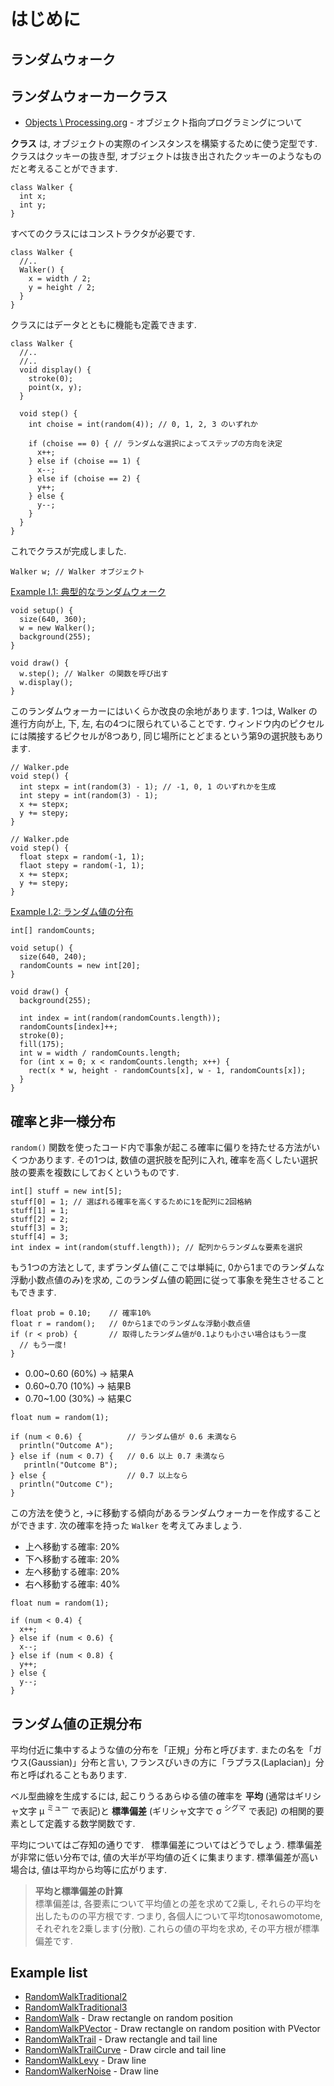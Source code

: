 # はじめに
## ランダムウォーク

## ランダムウォーカークラス
- [Objects \ Processing.org](https://processing.org/tutorials/objects/) - オブジェクト指向プログラミングについて

__クラス__ は, オブジェクトの実際のインスタンスを構築するために使う定型です.
クラスはクッキーの抜き型, オブジェクトは抜き出されたクッキーのようなものだと考えることができます.

```processing
class Walker {
  int x;
  int y;
}
```

すべてのクラスにはコンストラクタが必要です.
```processing
class Walker {
  //..
  Walker() {
    x = width / 2;
    y = height / 2;
  }
}
```

クラスにはデータとともに機能も定義できます.

```processing
class Walker {
  //..
  //..
  void display() {
    stroke(0);
    point(x, y);
  }
  
  void step() {
    int choise = int(random(4)); // 0, 1, 2, 3 のいずれか
    
    if (choise == 0) { // ランダムな選択によってステップの方向を決定
      x++;
    } else if (choise == 1) {
      x--;
    } else if (choise == 2) {
      y++;
    } else {
      y--;
    }
  }
}
```

これでクラスが完成しました.

```processing
Walker w; // Walker オブジェクト
```

[Example I.1: 典型的なランダムウォーク](./NOC_I_1_RandomWalkTraditional/)

```processing
void setup() {
  size(640, 360);
  w = new Walker();
  background(255);
}

void draw() {
  w.step(); // Walker の関数を呼び出す
  w.display();
}
```

このランダムウォーカーにはいくらか改良の余地があります.
1つは, Walker の進行方向が上, 下, 左, 右の4つに限られていることです.
ウィンドウ内のピクセルには隣接するピクセルが8つあり, 同じ場所にとどまるという第9の選択肢もあります.

```processing
// Walker.pde
void step() {
  int stepx = int(random(3) - 1); // -1, 0, 1 のいずれかを生成
  int stepy = int(random(3) - 1);
  x += stepx;
  y += stepy;
}
```

```processing
// Walker.pde
void step() {
  float stepx = random(-1, 1);
  flaot stepy = random(-1, 1);
  x += stepx;
  y += stepy;
}
```

[Example I.2: ランダム値の分布](./NOC_I_2_RandomDistribution/)

```processing
int[] randomCounts;

void setup() {
  size(640, 240);
  randomCounts = new int[20];
}

void draw() {
  background(255);
  
  int index = int(random(randomCounts.length));
  randomCounts[index]++;
  stroke(0);
  fill(175);
  int w = width / randomCounts.length;
  for (int x = 0; x < randomCounts.length; x++) {
    rect(x * w, height - randomCounts[x], w - 1, randomCounts[x]);
  }
}
```

## 確率と非一様分布
`random()` 関数を使ったコード内で事象が起こる確率に偏りを持たせる方法がいくつかあります.
その1つは, 数値の選択肢を配列に入れ, 確率を高くしたい選択肢の要素を複数にしておくというものです.

```processing
int[] stuff = new int[5];
stuff[0] = 1; // 選ばれる確率を高くするために1を配列に2回格納
stuff[1] = 1;
stuff[2] = 2;
stuff[3] = 3;
stuff[4] = 3;
int index = int(random(stuff.length)); // 配列からランダムな要素を選択
```

もう1つの方法として, まずランダム値(ここでは単純に, 0から1までのランダムな浮動小数点値のみ)を求め, このランダム値の範囲に従って事象を発生させることもできます.

```processing
float prob = 0.10;    // 確率10%
float r = random();   // 0から1までのランダムな浮動小数点値
if (r < prob) {       // 取得したランダム値が0.1よりも小さい場合はもう一度
  // もう一度!
}
```
- 0.00~0.60 (60%) → 結果A
- 0.60~0.70 (10%) → 結果B
- 0.70~1.00 (30%) → 結果C

```processing
float num = random(1);

if (num < 0.6) {          // ランダム値が 0.6 未満なら
  println("Outcome A");
} else if (num < 0.7) {   // 0.6 以上 0.7 未満なら
   println("Outcome B");
} else {                  // 0.7 以上なら
  println("Outcome C");
}
```

この方法を使うと, →に移動する傾向があるランダムウォーカーを作成することができます.
次の確率を持った `Walker` を考えてみましょう.

- 上へ移動する確率: 20%
- 下へ移動する確率: 20%
- 左へ移動する確率: 20%
- 右へ移動する確率: 40%

```processing
float num = random(1);

if (num < 0.4) {
  x++;
} else if (num < 0.6) {
  x--;
} else if (num < 0.8) {
  y++;
} else {
  y--;
}
```

## ランダム値の正規分布
平均付近に集中するような値の分布を「正規」分布と呼びます.
またの名を「ガウス(Gaussian)」分布と言い, フランスびいきの方に「ラプラス(Laplacian)」分布と呼ばれることもあります.

ベル型曲線を生成するには, 起こりうるあらゆる値の確率を __平均__ (通常はギリシャ文字 μ <sup>ミュー</sup> で表記)と
__標準偏差__ (ギリシャ文字で σ <sup>シグマ</sup> で表記) の相関的要素として定義する数学関数です.

平均についてはご存知の通りです.  
標準偏差についてはどうでしょう.
標準偏差が非常に低い分布では, 値の大半が平均値の近くに集まります. 標準偏差が高い場合は, 値は平均から均等に広がります.

> __平均と標準偏差の計算__  
> 標準偏差は, 各要素について平均値との差を求めて2乗し, それらの平均を出したものの平方根です.
> つまり, 各個人について平均tonosawomotome, それぞれを2乗します(分散).
> これらの値の平均を求め, その平方根が標準偏差です.

## Example list
- [RandomWalkTraditional2](./RandomWalkTraditional2/) 
- [RandomWalkTraditional3](./RandomWalkTraditional3/)
- [RandomWalk](./RandomWalk/) - Draw rectangle on random position
- [RandomWalkPVector](./RandomWalkPVector/) - Draw rectangle on random position with PVector
- [RandomWalkTrail](./RandomWalkTrail/) - Draw rectangle and tail line
- [RandomWalkTrailCurve](./RandomWalkTrailCurve/) - Draw circle and tail line
- [RandomWalkLevy](./RandomWalkLevy/) - Draw line
- [RandomWalkerNoise](./RandomWalkerNoise/) - Draw line
